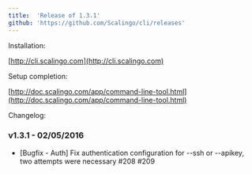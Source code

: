 ```yaml
---
title:	'Release of 1.3.1'
github: 'https://github.com/Scalingo/cli/releases'
---
```


Installation:

[http://cli.scalingo.com](http://cli.scalingo.com)

Setup completion:

[http://doc.scalingo.com/app/command-line-tool.html](http://doc.scalingo.com/app/command-line-tool.html)

Changelog:

### v1.3.1 - 02/05/2016

* [Bugfix - Auth] Fix authentication configuration for --ssh or --apikey, two attempts were necessary #208 #209

